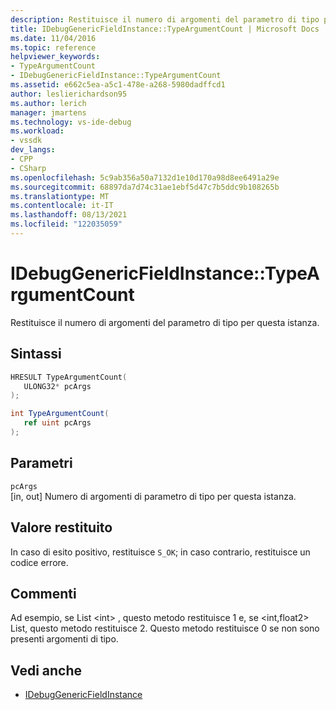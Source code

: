 ```yaml
---
description: Restituisce il numero di argomenti del parametro di tipo per questa istanza.
title: IDebugGenericFieldInstance::TypeArgumentCount | Microsoft Docs
ms.date: 11/04/2016
ms.topic: reference
helpviewer_keywords:
- TypeArgumentCount
- IDebugGenericFieldInstance::TypeArgumentCount
ms.assetid: e662c5ea-a5c1-478e-a268-5980dadffcd1
author: leslierichardson95
ms.author: lerich
manager: jmartens
ms.technology: vs-ide-debug
ms.workload:
- vssdk
dev_langs:
- CPP
- CSharp
ms.openlocfilehash: 5c9ab356a50a7132d1e10d170a98d8ee6491a29e
ms.sourcegitcommit: 68897da7d74c31ae1ebf5d47c7b5ddc9b108265b
ms.translationtype: MT
ms.contentlocale: it-IT
ms.lasthandoff: 08/13/2021
ms.locfileid: "122035059"
---
```

# <a name="idebuggenericfieldinstancetypeargumentcount"></a>IDebugGenericFieldInstance::TypeArgumentCount
Restituisce il numero di argomenti del parametro di tipo per questa istanza.

## <a name="syntax"></a>Sintassi

```cpp
HRESULT TypeArgumentCount(
   ULONG32* pcArgs
);
```

```csharp
int TypeArgumentCount(
   ref uint pcArgs
);
```

## <a name="parameters"></a>Parametri
`pcArgs`\
[in, out] Numero di argomenti di parametro di tipo per questa istanza.

## <a name="return-value"></a>Valore restituito
 In caso di esito positivo, restituisce `S_OK`; in caso contrario, restituisce un codice errore.

## <a name="remarks"></a>Commenti
 Ad esempio, se List \<int> , questo metodo restituisce 1 e, se \<int,float2> List, questo metodo restituisce 2. Questo metodo restituisce 0 se non sono presenti argomenti di tipo.

## <a name="see-also"></a>Vedi anche
- [IDebugGenericFieldInstance](../../../extensibility/debugger/reference/idebuggenericfieldinstance.md)
